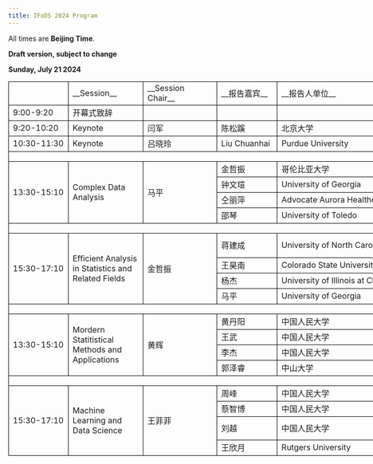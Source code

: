 ```yaml
---
title: IFoDS 2024 Program
---
```


All times are **Beijing Time**. 

**Draft version, subject to change**

**Sunday, July 21 2024**

<table width="4518" border="0" cellpadding="0" cellspacing="0" style='width:2259.00pt;border-collapse:collapse;table-layout:fixed;'>
   <col width="90" style='mso-width-source:userset;mso-width-alt:3296;'/>
   <col width="120" style='mso-width-source:userset;mso-width-alt:8960;'/>
   <col width="100" style='mso-width-source:userset;mso-width-alt:4192;'/>
   <col width="100" style='mso-width-source:userset;mso-width-alt:3328;'/>
   <col width="200" style='mso-width-source:userset;mso-width-alt:8832;'/>
   <col width="360" style='mso-width-source:userset;mso-width-alt:24000;'/>
   <tr height="30" style='height:15.00pt;'>
    <td class="xl65" height="30" width="90" style='height:30.00pt;width:77.25pt;border-left:.5pt solid windowtext;border-top:.5pt solid windowtext;border-right:.5pt solid windowtext;border-bottom:.5pt solid windowtext;'></td>
    <td class="xl66" width="120" style='width:100.00pt;border-top:.5pt solid windowtext;border-right:.5pt solid windowtext;border-bottom:.5pt solid windowtext;' x:str>  __Session__</td>
    <td class="xl66" width="100" style='width:98.25pt;border-top:.5pt solid windowtext;border-right:.5pt solid windowtext;border-bottom:.5pt solid windowtext;' x:str>  __Session Chair__</td>
    <td class="xl66" width="100" style='width:78.00pt;border-top:.5pt solid windowtext;border-right:.5pt solid windowtext;border-bottom:.5pt solid windowtext;' x:str>  __报告嘉宾__</td>
    <td class="xl66" width="200" style='width:207.00pt;border-top:.5pt solid windowtext;border-right:.5pt solid windowtext;border-bottom:.5pt solid windowtext;' x:str>  __报告人单位__</td>
    <td class="xl66" width="360" style='width:562.50pt;border-top:.5pt solid windowtext;border-right:.5pt solid windowtext;border-bottom:.5pt solid windowtext;' x:str>  __报告题目__</td>
   </tr>
   <tr height="30" style='height:15.00pt;'>
    <td class="xl65" height="30" style='height:15.00pt;border-left:.5pt solid windowtext;border-right:.5pt solid windowtext;border-bottom:.5pt solid windowtext;' x:str>  9:00-9:20</td>
    <td class="xl67" style='border-right:.5pt solid windowtext;border-bottom:.5pt solid windowtext;' x:str>  开幕式致辞</td>
    <td class="xl66" style='border-right:.5pt solid windowtext;border-bottom:.5pt solid windowtext;'></td>
    <td class="xl66" style='border-right:.5pt solid windowtext;border-bottom:.5pt solid windowtext;'></td>
    <td class="xl66" style='border-right:.5pt solid windowtext;border-bottom:.5pt solid windowtext;'></td>
    <td class="xl66" style='border-right:.5pt solid windowtext;border-bottom:.5pt solid windowtext;'></td>
   </tr>
   <tr height="30" style='height:15.00pt;'>
    <td class="xl67" height="30" style='height:15.00pt;border-left:.5pt solid windowtext;border-right:.5pt solid windowtext;border-bottom:.5pt solid windowtext;' x:str>  9:20-10:20</td>
    <td class="xl67" style='border-right:.5pt solid windowtext;border-bottom:.5pt solid windowtext;' x:str>  Keynote</td>
    <td class="xl67" style='border-right:.5pt solid windowtext;border-bottom:.5pt solid windowtext;' x:str>  闫军</td>
    <td class="xl67" style='border-right:.5pt solid windowtext;border-bottom:.5pt solid windowtext;' x:str>  陈松蹊</td>
    <td class="xl68" style='border-right:.5pt solid windowtext;border-bottom:.5pt solid windowtext;' x:str>  北京大学</td>
    <td class="xl65" style='border-right:.5pt solid windowtext;border-bottom:.5pt solid windowtext;' x:str>  经济系统数字孪生</td>
   </tr>
   <tr height="30" style='height:15.00pt;'>
    <td class="xl70" height="30" style='height:15.00pt;border-left:.5pt solid windowtext;border-right:.5pt solid windowtext;border-bottom:.5pt solid windowtext;' x:str>  10:30-11:30</td>
    <td class="xl70" style='border-right:.5pt solid windowtext;border-bottom:.5pt solid windowtext;' x:str>  Keynote</td>
    <td class="xl70" style='border-right:.5pt solid windowtext;border-bottom:.5pt solid windowtext;' x:str>  吕晓玲</td>
    <td class="xl67" style='border-right:.5pt solid windowtext;border-bottom:.5pt solid windowtext;' x:str>  Liu Chuanhai</td>
    <td class="xl71" style='border-right:.5pt solid windowtext;border-bottom:.5pt solid windowtext;' x:str>  Purdue University</td>
    <td class="xl71" style='border-right:.5pt solid windowtext;border-bottom:.5pt solid windowtext;' x:str>  First Principles of Advanced Data Analysis: the Prediction Principle</td>
   </tr>
   <tr height="31" style='height:15.50pt;'>
    <td class="xl72" height="31" colspan="6" style='height:15.50pt;border-left:.5pt solid windowtext;border-right:.5pt solid windowtext;border-bottom:.5pt solid windowtext;'></td>
    <td class="xl69" colspan="19" style='mso-ignore:colspan;'></td>
   </tr>
   <tr height="30" style='height:15.00pt;'>
    <td class="xl75" height="120" rowspan="4" style='height:60.00pt;border-left:.5pt solid windowtext;border-right:.5pt solid windowtext;border-bottom:.5pt solid windowtext;' x:str>  13:30-15:10</td>
    <td class="xl76" rowspan="4" style='border-right:.5pt solid windowtext;border-bottom:.5pt solid windowtext;' x:str>  Complex Data Analysis</td>
    <td class="xl75" rowspan="4" style='border-right:.5pt solid windowtext;border-bottom:.5pt solid windowtext;' x:str>  马平</td>
    <td class="xl67" style='border-right:.5pt solid windowtext;border-bottom:.5pt solid windowtext;' x:str>  金哲振</td>
    <td class="xl71" style='border-right:.5pt solid windowtext;border-bottom:.5pt solid windowtext;' x:str>  哥伦比亚大学</td>
    <td class="xl71" style='border-right:.5pt solid windowtext;border-bottom:.5pt solid windowtext;' x:str>  On detecting the effect of exposure mixture</td>
   </tr>
   <tr height="30" style='height:15.00pt;'>
    <td class="xl67" style='border-right:.5pt solid windowtext;border-bottom:.5pt solid windowtext;' x:str>  钟文瑄</td>
    <td class="xl71" style='border-right:.5pt solid windowtext;border-bottom:.5pt solid windowtext;' x:str>  University of Georgia</td>
    <td class="xl71" style='border-right:.5pt solid windowtext;border-bottom:.5pt solid windowtext;' x:str>  MedReader: a query-based multisource AI learner of medical publications</td>
   </tr>
   <tr height="30" style='height:15.00pt;'>
    <td class="xl68" style='border-right:.5pt solid windowtext;border-bottom:.5pt solid windowtext;' x:str>  仝丽萍</td>
    <td class="xl71" style='border-right:.5pt solid windowtext;border-bottom:.5pt solid windowtext;' x:str>  Advocate Aurora Healthcare</td>
    <td class="xl71" style='border-right:.5pt solid windowtext;border-bottom:.5pt solid windowtext;' x:str>  Statistics in Hospital Research and Quality Improvement Projects</td>
   </tr>
   <tr height="30" style='height:15.00pt;'>
    <td class="xl67" style='border-right:.5pt solid windowtext;border-bottom:.5pt solid windowtext;' x:str>  邵琴</td>
    <td class="xl71" style='border-right:.5pt solid windowtext;border-bottom:.5pt solid windowtext;' x:str>  University of Toledo</td>
    <td class="xl71" style='border-right:.5pt solid windowtext;border-bottom:.5pt solid windowtext;' x:str>  Forecasting Interval for Autoregressive Time Series with trend</td>
   </tr>
   <tr height="30" style='height:15.00pt;'>
    <td class="xl81" height="30" colspan="6" style='height:15.00pt;border-left:.5pt solid windowtext;border-right:.5pt solid windowtext;border-bottom:.5pt solid windowtext;'></td>
    <td class="xl69" colspan="19" style='mso-ignore:colspan;'></td>
   </tr>
   <tr height="73.50" style='height:36.75pt;mso-height-source:userset;mso-height-alt:735;'>
    <td class="xl84" height="163.50" rowspan="4" style='height:81.75pt;border-left:.5pt solid windowtext;border-right:.5pt solid windowtext;border-bottom:.5pt solid windowtext;' x:str>  15:30-17:10</td>
    <td class="xl85" rowspan="4" style='border-right:.5pt solid windowtext;border-bottom:.5pt solid windowtext;' x:str>  Efficient Analysis in Statistics and Related Fields</td>
    <td class="xl84" rowspan="4" style='border-right:.5pt solid windowtext;border-bottom:.5pt solid windowtext;' x:str>  金哲振</td>
    <td class="xl67" style='border-right:.5pt solid windowtext;border-bottom:.5pt solid windowtext;' x:str>  蒋建成</td>
    <td class="xl71" style='border-right:.5pt solid windowtext;border-bottom:.5pt solid windowtext;' x:str>  University of North Carolina</td>
    <td class="xl86" style='border-right:.5pt solid windowtext;border-bottom:.5pt solid windowtext;' x:str>  Partition-Insensitive Parallel ADMM Algorithm for High-dimensional Linear Models</td>
   </tr>
   <tr height="30" style='height:15.00pt;'>
    <td class="xl67" style='border-right:.5pt solid windowtext;border-bottom:.5pt solid windowtext;' x:str>  王昊南</td>
    <td class="xl71" style='border-right:.5pt solid windowtext;border-bottom:.5pt solid windowtext;' x:str>  Colorado State University</td>
    <td class="xl71" style='border-right:.5pt solid windowtext;border-bottom:.5pt solid windowtext;' x:str>  Recent developments for multi-channel factor analysis</td>
   </tr>
   <tr height="30" style='height:15.00pt;'>
    <td class="xl67" style='border-right:.5pt solid windowtext;border-bottom:.5pt solid windowtext;' x:str>  杨杰</td>
    <td class="xl71" style='border-right:.5pt solid windowtext;border-bottom:.5pt solid windowtext;' x:str>  University of Illinois at Chicago</td>
    <td class="xl71" style='border-right:.5pt solid windowtext;border-bottom:.5pt solid windowtext;' x:str>  Statistical Models for Categorical Data Analysis</td>
   </tr>
   <tr height="30" style='height:15.00pt;'>
    <td class="xl67" style='border-right:.5pt solid windowtext;border-bottom:.5pt solid windowtext;' x:str>  马平</td>
    <td class="xl71" style='border-right:.5pt solid windowtext;border-bottom:.5pt solid windowtext;' x:str>  University of Georgia</td>
    <td class="xl71" style='border-right:.5pt solid windowtext;border-bottom:.5pt solid windowtext;' x:str>  Statistical Computing Meets Quantum Computing</td>
   </tr>
   <tr height="30" style='height:15.00pt;'>
    <td class="xl81" height="30" colspan="6" style='height:15.00pt;border-left:.5pt solid windowtext;border-right:.5pt solid windowtext;border-bottom:.5pt solid windowtext;'></td>
    <td colspan="19" style='mso-ignore:colspan;'></td>
   </tr>
   <tr height="30" style='height:15.00pt;'>
    <td class="xl84" height="120" rowspan="4" style='height:60.00pt;border-left:.5pt solid windowtext;border-right:.5pt solid windowtext;border-bottom:.5pt solid windowtext;' x:str>  13:30-15:10</td>
    <td class="xl91" rowspan="4" style='border-right:.5pt solid windowtext;border-bottom:.5pt solid windowtext;' x:str>  Mordern Statitistical Methods and Applications</td>
    <td class="xl92" rowspan="4" style='border-right:.5pt solid windowtext;border-bottom:.5pt solid windowtext;' x:str>  黄辉</td>
    <td class="xl71" style='border-right:.5pt solid windowtext;border-bottom:.5pt solid windowtext;' x:str>  黄丹阳</td>
    <td class="xl71" style='border-right:.5pt solid windowtext;border-bottom:.5pt solid windowtext;' x:str>  中国人民大学</td>
    <td class="xl71" style='border-right:.5pt solid windowtext;border-bottom:.5pt solid windowtext;' x:str>  Transfer Learning in High-Dimensional Network Regression Model</td>
   </tr>
   <tr height="30" style='height:15.00pt;'>
    <td class="xl71" style='border-right:.5pt solid windowtext;border-bottom:.5pt solid windowtext;' x:str>  王武</td>
    <td class="xl71" style='border-right:.5pt solid windowtext;border-bottom:.5pt solid windowtext;' x:str>  中国人民大学</td>
    <td class="xl71" style='border-right:.5pt solid windowtext;border-bottom:.5pt solid windowtext;' x:str>  基于产业链网络矩阵的股票价格预测图模型</td>
   </tr>
   <tr height="30" style='height:15.00pt;'>
    <td class="xl71" style='border-right:.5pt solid windowtext;border-bottom:.5pt solid windowtext;' x:str>  李杰</td>
    <td class="xl71" style='border-right:.5pt solid windowtext;border-bottom:.5pt solid windowtext;' x:str>  中国人民大学</td>
    <td class="xl71" style='border-right:.5pt solid windowtext;border-bottom:.5pt solid windowtext;' x:str>  Testing conditional quantile independence with functional covariate</td>
   </tr>
   <tr height="30" style='height:15.00pt;'>
    <td class="xl71" style='border-right:.5pt solid windowtext;border-bottom:.5pt solid windowtext;' x:str>  郭泽睿</td>
    <td class="xl71" style='border-right:.5pt solid windowtext;border-bottom:.5pt solid windowtext;' x:str>  中山大学</td>
    <td class="xl71" style='border-right:.5pt solid windowtext;border-bottom:.5pt solid windowtext;' x:str>  Unified Principal Components Analysis of Irregularly Observed Functional Time Series</td>
   </tr>
   <tr height="30" style='height:15.00pt;'>
    <td class="xl97" height="30" colspan="6" style='height:15.00pt;border-left:.5pt solid windowtext;border-right:.5pt solid windowtext;border-bottom:.5pt solid windowtext;'></td>
    <td colspan="19" style='mso-ignore:colspan;'></td>
   </tr>
   <tr height="30" style='height:15.00pt;'>
    <td class="xl84" height="150" rowspan="4" style='height:75.00pt;border-left:.5pt solid windowtext;border-right:.5pt solid windowtext;border-bottom:.5pt solid windowtext;' x:str>  15:30-17:10</td>
    <td class="xl100" rowspan="4" style='border-right:.5pt solid windowtext;border-bottom:.5pt solid windowtext;' x:str>  Machine Learning and Data Science</td>
    <td class="xl92" rowspan="4" style='border-right:.5pt solid windowtext;border-bottom:.5pt solid windowtext;' x:str>  王菲菲</td>
    <td class="xl71" style='border-right:.5pt solid windowtext;border-bottom:.5pt solid windowtext;' x:str>  周峰</td>
    <td class="xl71" style='border-right:.5pt solid windowtext;border-bottom:.5pt solid windowtext;' x:str>  中国人民大学</td>
    <td class="xl71" style='border-right:.5pt solid windowtext;border-bottom:.5pt solid windowtext;' x:str>  Accelerating Convergence in Bayesian Few-Shot Classification</td>
   </tr>
   <tr height="30" style='height:15.00pt;'>
    <td class="xl71" style='border-right:.5pt solid windowtext;border-bottom:.5pt solid windowtext;' x:str>  蔡智博</td>
    <td class="xl71" style='border-right:.5pt solid windowtext;border-bottom:.5pt solid windowtext;' x:str>  中国人民大学</td>
    <td class="xl71" style='border-right:.5pt solid windowtext;border-bottom:.5pt solid windowtext;' x:str>  A Variable Selection Tree and Its Random Forest</td>
   </tr>
   <tr height="60" style='height:30.00pt;'>
    <td class="xl71" style='border-right:.5pt solid windowtext;border-bottom:.5pt solid windowtext;' x:str>  刘越</td>
    <td class="xl71" style='border-right:.5pt solid windowtext;border-bottom:.5pt solid windowtext;' x:str>  中国人民大学</td>
    <td class="xl86" style='border-right:.5pt solid windowtext;border-bottom:.5pt solid windowtext;' x:str>  Quantifying Individual Risk for Binary Outcome:<br/>Bounds and Inference</td>
   </tr>
   <tr height="30" style='height:15.00pt;'>
    <td class="xl71" style='border-right:.5pt solid windowtext;border-bottom:.5pt solid windowtext;' x:str>  王欣月</td>
    <td class="xl71" style='border-right:.5pt solid windowtext;border-bottom:.5pt solid windowtext;' x:str>  Rutgers University</td>
    <td class="xl71" style='border-right:.5pt solid windowtext;border-bottom:.5pt solid windowtext;' x:str>  U.S.-U.K. PETs Prize Challenge: Anomaly Detection via Privacy-Enhanced Federated Learning</td>
   </tr>
  </table>